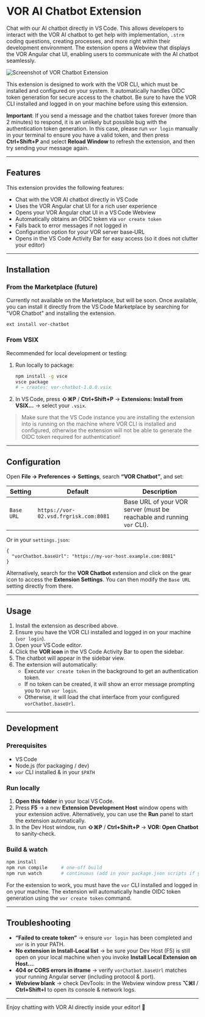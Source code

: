 # VOR AI Chatbot Extension

Chat with our AI chatbot directly in VS Code. This allows developers to interact with the VOR AI chatbot to get help with implementation, `.strm` coding questions, creating processes, and more right within their development environment. The extension opens a Webview that displays the VOR Angular chat UI, enabling users to communicate with the AI chatbot seamlessly.

![Screenshot of VOR Chatbot Extension](https://github.com/hoangsonww/vor-stream-vscode-extension/blob/feat/add-chatbot-extension/chatbot/images/extension.png?raw=true)

This extension is designed to work with the VOR CLI, which must be installed and configured on your system. It automatically handles OIDC token generation for secure access to the chatbot. Be sure to have the VOR CLI installed and logged in on your machine before using this extension.

**Important**: If you send a message and the chatbot takes forever (more than 2 minutes) to respond, it is an unlikely but possible bug with the authentication token generation. In this case, please run `vor login` manually in your terminal to ensure you have a valid token, and then press **Ctrl+Shift+P** and select **Reload Window** to refresh the extension, and then try sending your message again.

---

## Features

This extension provides the following features:

- Chat with the VOR AI chatbot directly in VS Code
- Uses the VOR Angular chat UI for a rich user experience
- Opens your VOR Angular chat UI in a VS Code Webview
- Automatically obtains an OIDC token via `vor create token`
- Falls back to error messages if not logged in
- Configuration option for your VOR server base‑URL
- Opens in the VS Code Activity Bar for easy access (so it does not clutter your editor)

---

## Installation

### From the Marketplace (future)

Currently not available on the Marketplace, but will be soon. Once available, you can install it directly from the VS Code Marketplace by searching for "VOR Chatbot" and installing the extension.

```text
ext install vor-chatbot
```

### From VSIX

Recommended for local development or testing:

1. Run locally to package:

   ```bash
   npm install -g vsce
   vsce package
   # → creates: vor-chatbot-1.0.0.vsix
   ```

2. In VS Code, press **⇧⌘P** / **Ctrl+Shift+P** → **Extensions: Install from VSIX...** → select your `.vsix`.

> Make sure that the VS Code instance you are installing the extension into is running on the machine where VOR CLI is installed and configured, otherwise the extension will not be able to generate the OIDC token required for authentication!

---

## Configuration

Open **File → Preferences → Settings**, search **“VOR Chatbot”**, and set:

| Setting    | Default                               | Description                                                            |
| ---------- | ------------------------------------- | ---------------------------------------------------------------------- |
| `Base URL` | `https://vor-02.vsd.frgrisk.com:8081` | Base URL of your VOR server (must be reachable and running `vor` CLI). |

Or in your `settings.json`:

```jsonc
{
  "vorChatbot.baseUrl": "https://my-vor-host.example.com:8081"
}
```

Alternatively, search for the **VOR Chatbot** extension and click on the gear icon to access the **Extension Settings**. You can then modify the `Base URL` setting directly from there.

---

## Usage

1. Install the extension as described above.
2. Ensure you have the VOR CLI installed and logged in on your machine (`vor login`).
3. Open your VS Code editor.
4. Click the **VOR icon** in the VS Code Activity Bar to open the sidebar.
5. The chatbot will appear in the sidebar view.
6. The extension will automatically:
   - Execute `vor create token` in the background to get an authentication token.
   - If no token can be created, it will show an error message prompting you to run `vor login`.
   - Otherwise, it will load the chat interface from your configured `vorChatbot.baseUrl`.

---

## Development

### Prerequisites

- VS Code
- Node.js (for packaging / dev)
- `vor` CLI installed & in your `$PATH`

### Run locally

1. **Open this folder** in your local VS Code.
2. Press **F5** → a new **Extension Development Host** window opens with your extension active. Alternatively, you can use the **Run** panel to start the extension automatically.
3. In the Dev Host window, run **⇧⌘P** / **Ctrl+Shift+P** → **VOR: Open Chatbot** to sanity‑check.

### Build & watch

```bash
npm install
npm run compile     # one‑off build
npm run watch       # continuous (add in your package.json scripts if you like)
```

For the extension to work, you must have the `vor` CLI installed and logged in on your machine. The extension will automatically handle OIDC token generation using the `vor create token` command.

---

## Troubleshooting

- **“Failed to create token”** → ensure `vor login` has been completed and `vor` is in your PATH.
- **No extension in Install‑Local list** → be sure your Dev Host (F5) is still open on your local machine when you invoke **Install Local Extension on Host…**.
- **404 or CORS errors in iframe** → verify `vorChatbot.baseUrl` matches your running Angular server (including protocol & port).
- **Webview blank** → check DevTools: in the Webview window press **⌥⌘I** / **Ctrl+Shift+I** to open its console & network logs.

---

Enjoy chatting with VOR AI directly inside your editor! 🚀
